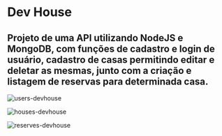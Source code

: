 # Dev House

## Projeto de uma API utilizando NodeJS e MongoDB, com funções de cadastro e login de usuário, cadastro de casas permitindo editar e deletar as mesmas, junto com a criação e listagem de reservas para determinada casa.

![users-devhouse](https://user-images.githubusercontent.com/100718883/180660355-fb440bc4-d208-4b6e-aea3-1915808d1bc4.png)

![houses-devhouse](https://user-images.githubusercontent.com/100718883/180660363-914584ac-bcd8-4763-9a93-a18b3d6b58e3.png)

![reserves-devhouse](https://user-images.githubusercontent.com/100718883/180660376-bc52a9ef-2d53-4414-b0f8-0487c6f7d2df.png)
